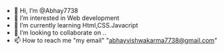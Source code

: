 - 👋 Hi, I’m @Abhay7738
- 👀 I’m interested in Web development
- 🌱 I’m currently learning Html,CSS.Javacript
- 💞️ I’m looking to collaborate on ..
- 📫 How to reach me "my email" "abhayvishwakarma7738@gmail.com"

<!---
Abhay7738/Abhay7738 is a ✨ special ✨ repository because its `README.md` (this file) appears on your GitHub profile.
You can click the Preview link to take a look at your changes.
--->
